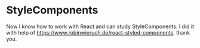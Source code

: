 # StyleComponents

Now I know how to work with React and can study StyleComponents. 
I did it with help of https://www.robinwieruch.de/react-styled-components.
thank you.
